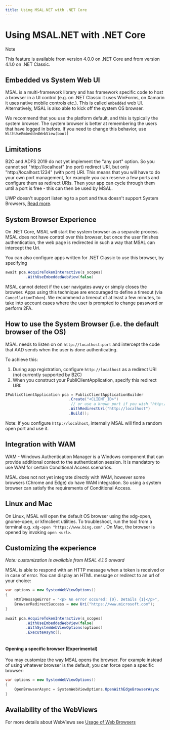 ```yaml
---
title: Using MSAL.NET with .NET Core
---
```


# Using MSAL.NET with .NET Core

>[!NOTE]
>This feature is available from version 4.0.0 on .NET Core and from version 4.1.0 on .NET Classic. 

## Embedded vs System Web UI

MSAL is a multi-framework library and has framework specific code to host a browser in a UI control (e.g. on .NET Classic it uses WinForms, on Xamarin it uses native mobile controls etc.). This is called `embedded` web UI. 
Alternatively, MSAL is also able to kick off the system OS browser. 

We recommend that you use the platform default, and this is typically the system browser. The system browser is better at remembering the users that have logged in before. If you need to change this behavior, use `WithUseEmbeddedWebView(bool)`

## Limitations

B2C and ADFS 2019 do not yet implement the "any port" option. So you cannot set "http://localhost" (no port) redirect URI, but only "http://localhost:1234" (with port) URI. This means that you will have to do your own port management, for example you can reserve a few ports and configure them as redirect URIs. Then your app can cycle through them until a port is free - this can then be used by MSAL. 

UWP doesn't support listening to a port and thus doesn't support System Browsers, [Read more](https://github.com/AzureAD/microsoft-authentication-library-for-dotnet/wiki/MSAL.NET-uses-web-browser#uwp-does-not-use-the-system-webview).

## System Browser Experience

On .NET Core, MSAL will start the system browser as a separate process. MSAL does not have control over this browser, but once the user finishes authentication, the web page is redirected in such a way that MSAL can intercept the Uri. 

You can also configure apps written for .NET Classic to use this browser, by specifying

```csharp
await pca.AcquireTokenInteractive(s_scopes)
         .WithUseEmbeddedWebView(false)
```

MSAL cannot detect if the user navigates away or simply closes the browser. Apps using this technique are encouraged to define a timeout (via `CancellationToken`). We recommend a timeout of at least a few minutes, to take into account cases where the user is prompted to change password or perform 2FA.

## How to use the System Browser (i.e. the default browser of the OS)

MSAL needs to listen on on `http://localhost:port` and intercept the code that AAD sends when the user is done authenticating. 

To achieve this: 

1. During app registration, configure `http://localhost` as a redirect URI (not currently supported by B2C)
2. When you construct your PubliClientApplication, specify this redirect URI:

```csharp
IPublicClientApplication pca = PublicClientApplicationBuilder
                            .Create("<CLIENT_ID>")
                             // or use a known port if you wish "http://localhost:1234"
                            .WithRedirectUri("http://localhost")  
                            .Build();
```

Note: If you configure `http://localhost`, internally MSAL will find a random open port and use it.

## Integration with WAM

WAM - Windows Authentication Manager is a Windows component that can provide additional context to the authentication session. It is mandatory to use WAM for certain Conditional Access scenarios.

MSAL does not not yet integrate directly with WAM, however some browsers (Chrome and Edge) do have WAM integration. So using a system browser can satisfy the requirements of Conditional Access.

## Linux and Mac ## 

On Linux, MSAL will open the default OS browser using the xdg-open, gnome-open, or kfmclient utilities. To troubleshoot, run the tool from a terminal e.g. `xdg-open "https://www.bing.com"`  .
On Mac, the browser is opened by invoking `open <url>`.

## Customizing the experience ##

_Note: customization is available from MSAL 4.1.0 onward_

MSAL is able to respond with an HTTP message when a token is received or in case of error. You can display an HTML message or redirect to an url of your choice: 

```csharp
var options = new SystemWebViewOptions() 
{
    HtmlMessageError = "<p> An error occured: {0}. Details {1}</p>",
    BrowserRedirectSuccess = new Uri("https://www.microsoft.com"); 
}
 
await pca.AcquireTokenInteractive(s_scopes)
         .WithUseEmbeddedWebView(false)
         .WithSystemWebViewOptions(options)
         .ExecuteAsync();
                           
```

#### Opening a specific browser (Experimental) ##

You may customize the way MSAL opens the browser. For example instead of using whatever browser is the default, you can force open a specific browser:

```csharp
var options = new SystemWebViewOptions() 
{
    OpenBrowserAsync = SystemWebViewOptions.OpenWithEdgeBrowserAsync
}
```

## Availability of the WebViews

For more details about WebViews see [Usage of Web Browsers](https://github.com/AzureAD/microsoft-authentication-library-for-dotnet/wiki/MSAL.NET-uses-web-browser)
